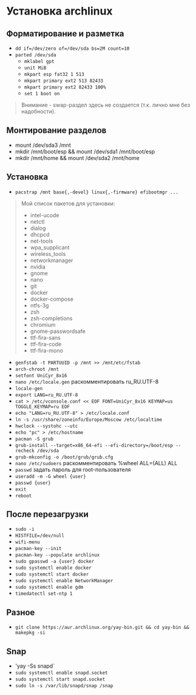 # Установка archlinux

## Форматирование и разметка

- `dd if=/dev/zero of=/dev/sda bs=2M count=10`
- `parted /dev/sda`
    - `mklabel gpt`
    - `unit MiB`
    - `mkpart esp fat32 1 513`
    - `mkpart primary ext2 513 82433`
    - `mkpart primary ext2 82433 100%`
    - `set 1 boot on`

> Внимание - swap-раздел здесь не создается (т.к. лично мне без надобности).

## Монтирование разделов

- mount /dev/sda3 /mnt
- mkdir /mnt/boot/esp && mount /dev/sda1 /mnt/boot/esp
- mkdir /mnt/home && mount /dev/sda2 /mnt/home

## Установка

- `pacstrap /mnt base{,-devel} linux{,-firmware} efibootmgr ...`

> Мой список пакетов для установки:
> 
> - intel-ucode
> - netctl
> - dialog
> - dhcpcd
> - net-tools
> - wpa_supplicant
> - wireless_tools
> - networkmanager
> - nvidia
> - gnome
> - nano 
> - git
> - docker
> - docker-compose
> - ntfs-3g
> - zsh
> - zsh-completions
> - chromium
> - gnome-passwordsafe
> - ttf-fira-sans
> - ttf-fira-code
> - ttf-fira-mono

- `genfstab -t PARTUUID -p /mnt >> /mnt/etc/fstab`
- `arch-chroot /mnt`
- `setfont UniCyr_8x16`
- `nano /etc/locale.gen` раскомментировать ru_RU.UTF-8
- `locale-gen`
- `export LANG=ru_RU.UTF-8`
- `cat > /etc/vconsole.conf << EOF
  FONT=UniCyr_8x16
  KEYMAP=us
  TOGGLE_KEYMAP=ru
  EOF`
- `echo "LANG=ru_RU.UTF-8" > /etc/locale.conf`
- `ln -s /usr/share/zoneinfo/Europe/Moscow /etc/localtime`
- `hwclock --systohc --utc`
- `echo "pc" > /etc/hostname`
- `pacman -S grub`
- `grub-install --target=x86_64-efi --efi-directory=/boot/esp --recheck /dev/sda`
- `grub-mkconfig -o /boot/grub/grub.cfg`
- `nano /etc/sudoers` раскомментировать %wheel ALL=(ALL) ALL
- `passwd` задать пароль для root-пользователя
- `useradd -m -G wheel {user}`
- `passwd {user}`
- `exit`
- `reboot`

## После перезагрузки

- `sudo -i`
- `HISTFILE=/dev/null`
- `wifi-menu`
- `pacman-key --init`
- `pacman-key --populate archlinux`
- `sudo gpasswd -a {user} docker`
- `sudo systemctl enable docker`
- `sudo systemctl start docker`
- `sudo systemctl enable NetworkManager`
- `sudo systemctl enable gdm`
- `timedatectl set-ntp 1`

## Разное

- `git clone https://aur.archlinux.org/yay-bin.git && cd yay-bin && makepkg -si`

## Snap

- 'yay -Ss snapd`
- `sudo systemctl enable snapd.socket`
- `sudo systemctl start snapd.socket`
- `sudo ln -s /var/lib/snapd/snap /snap`
